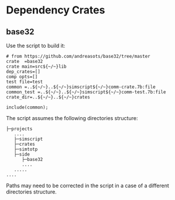 # Dependency Crates

## base32

Use the script to build it:

```
# from https://github.com/andreasots/base32/tree/master
crate  =base32
crate main=src${~/~}lib
dep_crates=[]
comp opts=[]
test file=test
common =..${~/~}..${~/~}simscript${~/~}comm-crate.7b:file
common_test =..${~/~}..${~/~}simscript${~/~}comm-test.7b:file
crate_dir=..${~/~}..${~/~}crates

include(common);

```

The script assumes the following directories structure:

```
├─projects
   ....
   ├─simscript
   ├─crates
   ├─simtotp
   ├─side
      ├─base32
      ....
   .....
....
```

Paths may need to be corrected in the script in a case of a different directories structure.  